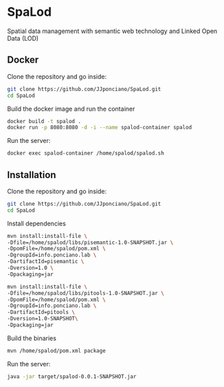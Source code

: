 # SpaLod
Spatial data management with semantic web technology and Linked Open Data (LOD)

## Docker 

Clone the repository and go inside:
```bash
git clone https://github.com/JJponciano/SpaLod.git
cd SpaLod
```

Build the docker image and run the container
```bash
docker build -t spalod .
docker run -p 8080:8080 -d -i --name spalod-container spalod
```
Run the server:

```bash
docker exec spalod-container /home/spalod/spalod.sh
```

## Installation 
Clone the repository and go inside:
```bash
git clone https://github.com/JJponciano/SpaLod.git
cd SpaLod
```
Install dependencies
```bash
mvn install:install-file \
-Dfile=/home/spalod/libs/pisemantic-1.0-SNAPSHOT.jar \
-DpomFile=/home/spalod/pom.xml \
-DgroupId=info.ponciano.lab \
-DartifactId=pisemantic \
-Dversion=1.0 \
-Dpackaging=jar

mvn install:install-file \
-Dfile=/home/spalod/libs/pitools-1.0-SNAPSHOT.jar \
-DpomFile=/home/spalod/pom.xml \
-DgroupId=info.ponciano.lab \
-DartifactId=pitools \
-Dversion=1.0-SNAPSHOT\
-Dpackaging=jar
```
Build the binaries
```bash
mvn /home/spalod/pom.xml package
```
Run the server:
```bash
java -jar target/spalod-0.0.1-SNAPSHOT.jar
```
